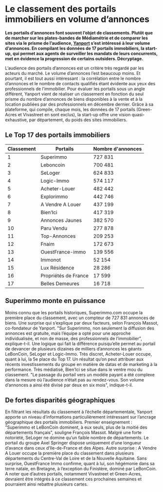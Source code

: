# Le classement des portails immobiliers en volume d’annonces

**Les portails d’annonces font souvent l’objet de classements.
Plutôt que de marcher sur les plates-bandes de Médiamétrie et de comparer les sites via le prisme de l’audience,
[Yanport](https://www.yanport.com) s’est intéressé à leur volume d’annonces. En compilant les données de 17 portails immobiliers, la start-up,
qui permet aux agents de surveiller les mandats de leurs concurrents, met en évidence la progression de certains outsiders.
Décryptage.**

L’audience des portails d’annonces est un critère très regardé par les acteurs du marché.
Le volume d’annonces l’est beaucoup moins. Et pourtant, il est tout aussi intéressant : la corrélation entre 
le nombre d’annonces et le nombre de contacts qualifiés étant évidente aux yeux des professionnels de l’immobilier. 
Pour évaluer les portails sous un angle différent, Yanport vient de réaliser un classement en fonction du seul prisme 
du nombre d’annonces de biens disponibles à la vente et à la location publiées par des professionnels en décembre dernier.
Grâce à sa plateforme, qui compile, chaque mois, les données de 17 portails (Green-Acres et Vivastreet en sont exclus),
la start-up offre une vision quasi-exhaustive, par département, du poids des sites immobiliers.

## Le Top 17 des portails immobiliers

| Classement  | Portails             | Nombre d'annonces |
| ----------- | -------------------- | ------------------|
| 1           | Superimmo            | 727 831           |
| 2           | Leboncoin            | 700 481           |
| 3           | SeLoger              | 624 833           |
| 4           | Logic-Immo           | 574 117           |
| 5           | Acheter-Louer        | 482 442           |
| 6           | Explorimmo           | 442 746           |
| 7           | A Vendre A Louer     | 437 199           |
| 8           | Bien’Ici             | 417 319           |
| 9           | Annonces Jaunes      | 382 570           |
| 10          | Paru Vendu           | 277 878           |
| 11          | Top-Annonces         | 209 253           |
| 12          | Fnaim                | 172 673           |
| 13          | OuestFrance-immo     | 139 556           |
| 14          | Immonot              | 52 154            |
| 15          | Lux Résidence        | 28 286            |
| 16          | Propriétés de France | 17 599            |
| 17          | Belles Demeures      | 16 718            |


## Superimmo monte en puissance

Moins connu que les portails historiques, Superimmo.com occupe la première place du classement,
avec un compteur de 727 831 annonces de biens. Une surprise qui s’explique par deux facteurs, selon François Massot,
co-fondateur de Yanport. "Sur Superimmo, non seulement la diffusion des annonces est gratuite,
mais l’équipe a opté pour une approche individualisée, et non de masse, des professionnels de l’immobilier",
explique-t-il. Une logique qui fait la différence puisqu’elle permet au portail de devancer de plusieurs dizaines
de milliers d’annonces les géants LeBonCoin, SeLoger et Logic-Immo. Très discret, Acheter-Louer occupe, quant à lui,
la 5e place du Top 17. Un résultat qu’on peut attribuer aux récents investissements du groupe en matière de datas et
de marketing à la performance. Très médiatisé, Bien’Ici se situe dans le ventre mou du classement.
"Le passage du portail vers un modèle payant a été complexe dans la mesure où l’audience n’était pas au rendez-vous.
Son volume d’annonces a ainsi été divisé par deux en six mois", indique-t-il.

## De fortes disparités géographiques

En filtrant les résultats du classement à l’échelle départementale, Yanport apporte un niveau d’informations
particulièrement intéressant sur l’ancrage géographique des portails immobiliers. Premier enseignement :
"Superimmo et LeBonCoin dominent, à eux seuls, plus de la moitié des départements français", souligne François Massot.
Malgré une forte notoriété, SeLoger ne domine qu’un faible nombre de départements. Le portail du groupe Axel Springer
dispose uniquement d’une longueur d’avance dans ceux d’Ile-de-France et des Alpes. Autre surprise : A Vendre A Louer
occupe la première place du classement dans plusieurs départements du Centre-Val de Loire et de la Nouvelle Aquitaine.
Sans surprise, OuestFrance Immo confirme, quant à lui, son hégémonie dans sa terre natale, en Bretagne, à l’exception du
Finistère, dominé par LeBonCoin. A noter que d’autres portails, notamment Vivastreet et Green-Acres,
devraient être intégrés à ce classement ces prochaines semaines et pourraient ainsi rebattre plusieurs cartes.
